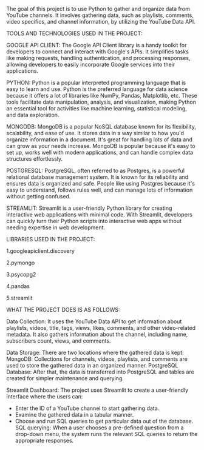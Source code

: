 The goal of this project is to use Python to gather and organize data from YouTube channels. It involves gathering data, such as playlists, comments, video specifics, and channel information, by utilizing the YouTube Data API.

TOOLS AND TECHNOLOGIES USED IN THE PROJECT:

GOOGLE API CLIENT: The Google API Client library is a handy toolkit for developers to connect and interact with Google's APIs. It simplifies tasks like making requests, handling authentication, and processing responses, allowing developers to easily incorporate Google services into their applications.

PYTHON: Python is a popular interpreted programming language that is easy to learn and use. Python is the preferred language for data science because it offers a lot of libraries like NumPy, Pandas, Matplotlib, etc. These tools facilitate data manipulation, analysis, and visualization, making Python an essential tool for activities like machine learning, statistical modeling, and data exploration.

MONGODB: MongoDB is a popular NoSQL database known for its flexibility, scalability, and ease of use. It stores data in a way similar to how you'd organize information in a document. It's great for handling lots of data and can grow as your needs increase. MongoDB is popular because it's easy to set up, works well with modern applications, and can handle complex data structures effortlessly.

POSTGRESQL: PostgreSQL, often referred to as Postgres, is a powerful relational database management system. It is known for its reliability and ensures data is organized and safe. People like using Postgres because it's easy to understand, follows rules well, and can manage lots of information without getting confused.

STREAMLIT: Streamlit is a user-friendly Python library for creating interactive web applications with minimal code. With Streamlit, developers can quickly turn their Python scripts into interactive web apps without needing expertise in web development.

LIBRARIES USED IN THE PROJECT:

1.googleapiclient.discovery

2.pymongo

3.psycopg2

4.pandas

5.streamlit

WHAT THE PROJECT DOES IS AS FOLLOWS:

Data Collection: It uses the YouTube Data API to get information about playlists, videos, title, tags, views, likes, comments, and other video-related metadata. It also gathers information about the channel, including name, subscribers count, views, and comments.

Data Storage: There are two locations where the gathered data is kept: MongoDB: Collections for channels, videos, playlists, and comments are used to store the gathered data in an organized manner. PostgreSQL Database: After that, the data is transferred into PostgreSQL and tables are created for simpler maintenance and querying.

Streamlit Dashboard: The project uses Streamlit to create a user-friendly interface where the users can:

* Enter the ID of a YouTube channel to start gathering data.
* Examine the gathered data in a tabular manner.
* Choose and run SQL queries to get particular data out of the database.
SQL querying: When a user chooses a pre-defined question from a drop-down menu, the system runs the relevant SQL queries to return the appropriate responses.
